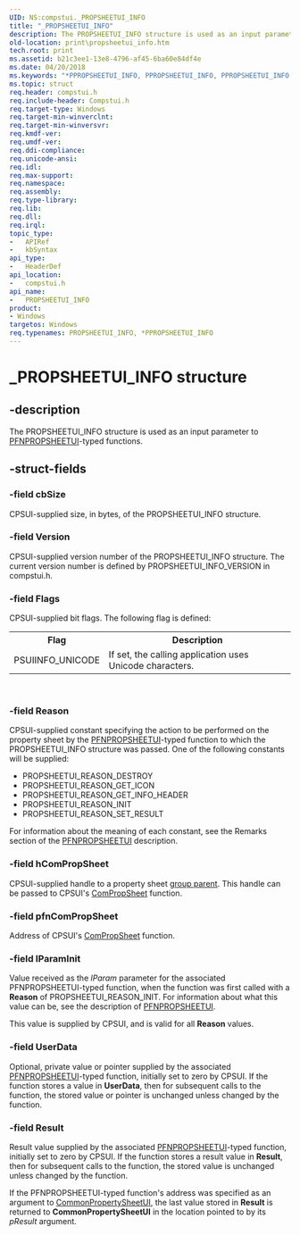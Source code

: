 ```yaml
---
UID: NS:compstui._PROPSHEETUI_INFO
title: "_PROPSHEETUI_INFO"
description: The PROPSHEETUI_INFO structure is used as an input parameter to PFNPROPSHEETUI-typed functions.
old-location: print\propsheetui_info.htm
tech.root: print
ms.assetid: b21c3ee1-13e8-4796-af45-6ba60e84df4e
ms.date: 04/20/2018
ms.keywords: "*PPROPSHEETUI_INFO, PPROPSHEETUI_INFO, PPROPSHEETUI_INFO structure pointer [Print Devices], PROPSHEETUI_INFO, PROPSHEETUI_INFO structure [Print Devices], _PROPSHEETUI_INFO, compstui/PPROPSHEETUI_INFO, compstui/PROPSHEETUI_INFO, cpsuifnc_0afe9ac8-ca1f-4984-acc5-04a8955b4b30.xml, print.propsheetui_info"
ms.topic: struct
req.header: compstui.h
req.include-header: Compstui.h
req.target-type: Windows
req.target-min-winverclnt: 
req.target-min-winversvr: 
req.kmdf-ver: 
req.umdf-ver: 
req.ddi-compliance: 
req.unicode-ansi: 
req.idl: 
req.max-support: 
req.namespace: 
req.assembly: 
req.type-library: 
req.lib: 
req.dll: 
req.irql: 
topic_type:
-	APIRef
-	kbSyntax
api_type:
-	HeaderDef
api_location:
-	compstui.h
api_name:
-	PROPSHEETUI_INFO
product:
- Windows
targetos: Windows
req.typenames: PROPSHEETUI_INFO, *PPROPSHEETUI_INFO
---
```


# _PROPSHEETUI_INFO structure


## -description


The PROPSHEETUI_INFO structure is used as an input parameter to <a href="https://msdn.microsoft.com/library/windows/hardware/ff559812">PFNPROPSHEETUI</a>-typed functions.


## -struct-fields




### -field cbSize

CPSUI-supplied size, in bytes, of the PROPSHEETUI_INFO structure.


### -field Version

CPSUI-supplied version number of the PROPSHEETUI_INFO structure. The current version number is defined by PROPSHEETUI_INFO_VERSION in compstui.h.


### -field Flags

CPSUI-supplied bit flags. The following flag is defined:

<table>
<tr>
<th>Flag</th>
<th>Description</th>
</tr>
<tr>
<td>
PSUIINFO_UNICODE

</td>
<td>
If set, the calling application uses Unicode characters.

</td>
</tr>
</table>
 


### -field Reason

CPSUI-supplied constant specifying the action to be performed on the property sheet by the <a href="https://msdn.microsoft.com/library/windows/hardware/ff559812">PFNPROPSHEETUI</a>-typed function to which the PROPSHEETUI_INFO structure was passed. One of the following constants will be supplied:

<ul>
<li>
PROPSHEETUI_REASON_DESTROY

</li>
<li>
PROPSHEETUI_REASON_GET_ICON

</li>
<li>
PROPSHEETUI_REASON_GET_INFO_HEADER

</li>
<li>
PROPSHEETUI_REASON_INIT

</li>
<li>
PROPSHEETUI_REASON_SET_RESULT

</li>
</ul>
For information about the meaning of each constant, see the Remarks section of the <a href="https://msdn.microsoft.com/library/windows/hardware/ff559812">PFNPROPSHEETUI</a> description.


### -field hComPropSheet

CPSUI-supplied handle to a property sheet <a href="https://msdn.microsoft.com/b4c40c15-df16-4af0-81c8-9e70d26ba598">group parent</a>. This handle can be passed to CPSUI's <a href="https://msdn.microsoft.com/library/windows/hardware/ff546207">ComPropSheet</a> function.


### -field pfnComPropSheet

Address of CPSUI's <a href="https://msdn.microsoft.com/library/windows/hardware/ff546207">ComPropSheet</a> function.


### -field lParamInit

Value received as the <i>lParam</i> parameter for the associated PFNPROPSHEETUI-typed function, when the function was first called with a <b>Reason</b> of PROPSHEETUI_REASON_INIT. For information about what this value can be, see the description of <a href="https://msdn.microsoft.com/library/windows/hardware/ff559812">PFNPROPSHEETUI</a>.

This value is supplied by CPSUI, and is valid for all <b>Reason</b> values.


### -field UserData

Optional, private value or pointer supplied by the associated <a href="https://msdn.microsoft.com/library/windows/hardware/ff559812">PFNPROPSHEETUI</a>-typed function, initially set to zero by CPSUI. If the function stores a value in <b>UserData</b>, then for subsequent calls to the function, the stored value or pointer is unchanged unless changed by the function.


### -field Result

Result value supplied by the associated <a href="https://msdn.microsoft.com/library/windows/hardware/ff559812">PFNPROPSHEETUI</a>-typed function, initially set to zero by CPSUI. If the function stores a result value in <b>Result</b>, then for subsequent calls to the function, the stored value is unchanged unless changed by the function.

If the PFNPROPSHEETUI-typed function's address was specified as an argument to <a href="https://msdn.microsoft.com/library/windows/hardware/ff546148">CommonPropertySheetUI</a>, the last value stored in <b>Result</b> is returned to <b>CommonPropertySheetUI</b> in the location pointed to by its <i>pResult</i> argument.


